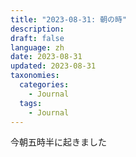 ```yaml
---
title: "2023-08-31: 朝の時"
description: 
draft: false
language: zh
date: 2023-08-31
updated: 2023-08-31
taxonomies:
  categories:
    - Journal
  tags:
    - Journal
---
```

今朝五時半に起きました
<!-- more -->

